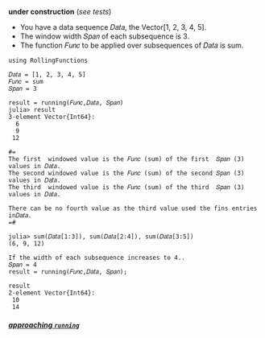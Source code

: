 __under construction__
(_see tests_)

- You have a data sequence 𝐷𝑎𝑡𝑎, the Vector[1, 2, 3, 4, 5].
- The window width 𝑆𝑝𝑎𝑛 of each subsequence is 3.
- The function 𝐹𝑢𝑛𝑐 to be applied over subsequences of 𝐷𝑎𝑡𝑎 is sum.

```
using RollingFunctions

𝐷𝑎𝑡𝑎 = [1, 2, 3, 4, 5]
𝐹𝑢𝑛𝑐 = sum
𝑆𝑝𝑎𝑛 = 3

result = running(𝐹𝑢𝑛𝑐,𝐷𝑎𝑡𝑎, 𝑆𝑝𝑎𝑛)
julia> result
3-element Vector{Int64}:
  6
  9
 12

#=
The first  windowed value is the 𝐹𝑢𝑛𝑐 (sum) of the first  𝑆𝑝𝑎𝑛 (3) values in 𝐷𝑎𝑡𝑎.
The second windowed value is the 𝐹𝑢𝑛𝑐 (sum) of the second 𝑆𝑝𝑎𝑛 (3) values in 𝐷𝑎𝑡𝑎.
The third  windowed value is the 𝐹𝑢𝑛𝑐 (sum) of the third  𝑆𝑝𝑎𝑛 (3) values in 𝐷𝑎𝑡𝑎.

There can be no fourth value as the third value used the fins entries in𝐷𝑎𝑡𝑎.
=#

julia> sum(𝐷𝑎𝑡𝑎[1:3]), sum(𝐷𝑎𝑡𝑎[2:4]), sum(𝐷𝑎𝑡𝑎[3:5])
(6, 9, 12)

If the width of each subsequence increases to 4..
𝑆𝑝𝑎𝑛 = 4
result = running(𝐹𝑢𝑛𝑐,𝐷𝑎𝑡𝑎, 𝑆𝑝𝑎𝑛);

result
2-element Vector{Int64}:
 10
 14
```

##### [approaching `running`](../approach/running.md)
